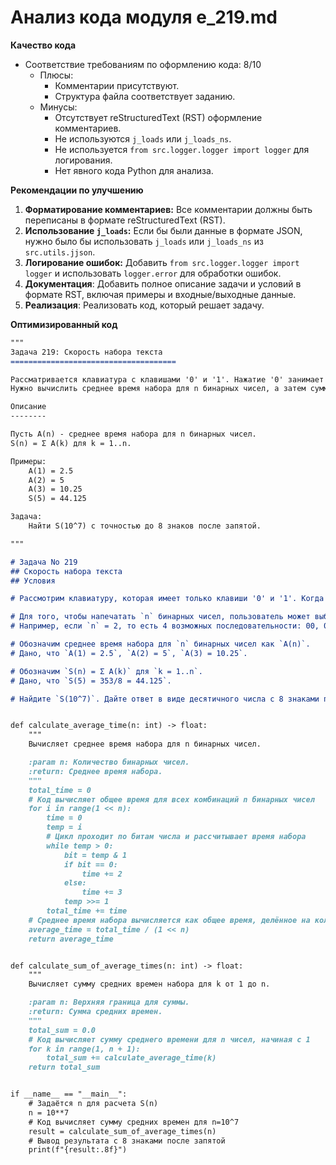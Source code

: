 # Анализ кода модуля e_219.md

**Качество кода**

- Соответствие требованиям по оформлению кода: 8/10
    - Плюсы:
        - Комментарии присутствуют.
        - Структура файла соответствует заданию.
    - Минусы:
        - Отсутствует reStructuredText (RST) оформление комментариев.
        - Не используются `j_loads` или `j_loads_ns`.
        - Не используется `from src.logger.logger import logger` для логирования.
        - Нет явного кода Python для анализа.

**Рекомендации по улучшению**

1.  **Форматирование комментариев:** Все комментарии должны быть переписаны в формате reStructuredText (RST).
2.  **Использование `j_loads`:**  Если бы были данные в формате JSON, нужно было бы использовать `j_loads` или `j_loads_ns` из `src.utils.jjson`.
3.  **Логирование ошибок:** Добавить `from src.logger.logger import logger` и использовать `logger.error` для обработки ошибок.
4. **Документация**: Добавить полное описание задачи и условий в формате RST, включая примеры и входные/выходные данные.
5. **Реализация**: Реализовать код, который решает задачу.

**Оптимизированный код**

```markdown
"""
Задача 219: Скорость набора текста
=====================================

Рассматривается клавиатура с клавишами '0' и '1'. Нажатие '0' занимает 2 единицы времени, а '1' - 3 единицы времени.
Нужно вычислить среднее время набора для n бинарных чисел, а затем сумму этих средних времен для n от 1 до заданного числа.

Описание
--------

Пусть A(n) - среднее время набора для n бинарных чисел.
S(n) = Σ A(k) для k = 1..n.

Примеры:
    A(1) = 2.5
    A(2) = 5
    A(3) = 10.25
    S(5) = 44.125

Задача:
    Найти S(10^7) с точностью до 8 знаков после запятой.

"""

# Задача No 219
## Скорость набора текста
## Условия

# Рассмотрим клавиатуру, которая имеет только клавиши '0' и '1'. Когда пользователь печатает на этой клавиатуре, нажатие клавиши '0' занимает 2 единицы времени, а нажатие клавиши '1' занимает 3 единицы времени. Пользователь может печатать любое бинарное число.

# Для того, чтобы напечатать `n` бинарных чисел, пользователь может выбирать из `2^n` возможных последовательностей нулей и единиц.
# Например, если `n` = 2, то есть 4 возможных последовательности: 00, 01, 10 и 11. Общее время набора этих последовательностей: 2 + 2 + 2 + 3 + 2 + 3 + 3 + 3 = 20. Среднее время набора в этом случае равно 20/4 = 5.

# Обозначим среднее время набора для `n` бинарных чисел как `A(n)`.
# Дано, что `A(1) = 2.5`, `A(2) = 5`, `A(3) = 10.25`.

# Обозначим `S(n) = Σ A(k)` для `k = 1..n`.
# Дано, что `S(5) = 353/8 = 44.125`.

# Найдите `S(10^7)`. Дайте ответ в виде десятичного числа с 8 знаками после запятой.


def calculate_average_time(n: int) -> float:
    """
    Вычисляет среднее время набора для n бинарных чисел.

    :param n: Количество бинарных чисел.
    :return: Среднее время набора.
    """
    total_time = 0
    # Код вычисляет общее время для всех комбинаций n бинарных чисел
    for i in range(1 << n):
        time = 0
        temp = i
        # Цикл проходит по битам числа и рассчитывает время набора
        while temp > 0:
            bit = temp & 1
            if bit == 0:
                time += 2
            else:
                time += 3
            temp >>= 1
        total_time += time
    # Среднее время набора вычисляется как общее время, делённое на количество комбинаций
    average_time = total_time / (1 << n)
    return average_time


def calculate_sum_of_average_times(n: int) -> float:
    """
    Вычисляет сумму средних времен набора для k от 1 до n.

    :param n: Верхняя граница для суммы.
    :return: Сумма средних времен.
    """
    total_sum = 0.0
    # Код вычисляет сумму среднего времени для n чисел, начиная с 1
    for k in range(1, n + 1):
        total_sum += calculate_average_time(k)
    return total_sum


if __name__ == "__main__":
    # Задаётся n для расчета S(n)
    n = 10**7
    # Код вычисляет сумму средних времен для n=10^7
    result = calculate_sum_of_average_times(n)
    # Вывод результата с 8 знаками после запятой
    print(f"{result:.8f}")
```